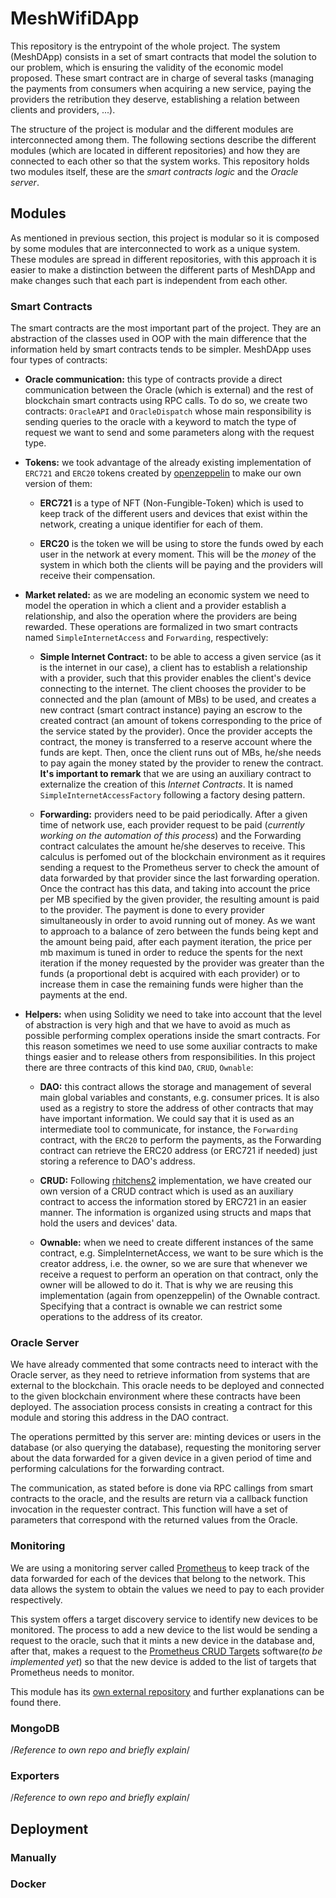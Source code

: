 
# MeshWifiDApp

This repository is the entrypoint of the whole project. The system (MeshDApp) consists in a set of smart contracts that model the solution to our problem, which is ensuring the validity of the economic model proposed. These smart contract are in charge of several tasks (managing the payments from consumers when acquiring a new service, paying the providers the retribution they deserve, establishing a relation between clients and providers, ...).

The structure of the project is modular and the different modules are interconnected among them. The following sections describe the different modules (which are located in different repositories) and how they are connected to each other so that the system works. This repository holds two modules itself, these are the *smart contracts logic* and the *Oracle server*.


## Modules

As mentioned in previous section, this project is modular so it is composed by some modules that are interconnected to work as a unique system. These modules are spread in different repositories, with this approach it is easier to make a distinction between the different parts of MeshDApp and make changes such that each part is independent from each other.

### Smart Contracts

The smart contracts are the most important part of the project. They are an abstraction of the classes used in OOP with the main difference that the information held by smart contracts tends to be simpler. MeshDApp uses four types of contracts:

- **Oracle communication:** this type of contracts provide a direct communication between the Oracle (which is external) and the rest of blockchain smart contracts using RPC calls. To do so, we create two contracts: `OracleAPI` and `OracleDispatch` whose main responsibility is sending queries to the oracle with a keyword to match the type of request we want to send and some parameters along with the request type.
- **Tokens:** we took advantage of the already existing implementation of `ERC721` and `ERC20` tokens created by [openzeppelin](https://github.com/OpenZeppelin/openzeppelin-solidity) to make our own version of them:

	- **ERC721** is a type of NFT (Non-Fungible-Token) which is used to keep track of the different users and devices that exist within the network, creating a unique identifier for each of them.

	- **ERC20** is the token we will be using to store the funds owed by each user in the network at every moment. This will be the *money* of the system in which both the clients will be paying and the providers will receive their compensation.

- **Market related:** as we are modeling an economic system we need to model the operation in which a client and a provider establish a relationship, and also the operation where the providers are being rewarded. These operations are formalized in two smart contracts named `SimpleInternetAccess` and `Forwarding`, respectively:

	- **Simple Internet Contract:** to be able to access a given service (as it is the internet in our case), a client has to establish a relationship with a provider, such that this provider enables the client's device connecting to the internet. The client chooses the provider to be connected and the plan (amount of MBs) to be used, and creates a new contract (smart contract instance) paying an escrow to the created contract (an amount of tokens corresponding to the price of the service stated by the provider). Once the provider accepts the contract, the money is transferred to a reserve account where the funds are kept. Then, once the client runs out of MBs, he/she needs to pay again the money stated by the provider to renew the contract. **It's important to remark** that we are using an auxiliary contract to externalize the creation of this *Internet Contracts*. It is named `SimpleInternetAccessFactory` following a factory desing pattern.

	- **Forwarding:** providers need to be paid periodically. After a given time of network use, each provider request to be paid (*currently working on the automation of this process*) and the Forwarding contract calculates the amount he/she deserves to receive. This calculus is perfomed out of the blockchain environment as it requires sending a request to the Prometheus server to check the amount of data forwarded by that provider since the last forwarding operation. Once the contract has this data, and taking into account the price per MB specified by the given provider, the resulting amount is paid to the provider. The payment is done to every provider simultaneously in order to avoid running out of money. As we want to approach to a balance of zero between the funds being kept and the amount being paid, after each payment iteration, the price per mb maximum is tuned in order to reduce the spents for the next iteration if the money requested by the provider was greater than the funds (a proportional debt is acquired with each provider) or to increase them in case the remaining funds were higher than the payments at the end.

- **Helpers:** when using Solidity we need to take into account that the level of abstraction is very high and that we have to avoid as much as possible performing complex operations inside the smart contracts. For this reason sometimes we need to use some auxiliar contracts to make things easier and to release others from responsibilities. In this project there are three contracts of this kind `DAO`, `CRUD`, `Ownable`:
	
	- **DAO:** this contract allows the storage and management of several main global variables and constants, e.g. consumer prices. It is also used as a registry to store the address of other contracts that may have important information. We could say that it is used as an intermediate tool to communicate, for instance, the `Forwarding` contract, with the `ERC20` to perform the payments, as the Forwarding contract can retrieve the ERC20 address (or ERC721 if needed) just storing a reference to DAO's address.

	- **CRUD:** Following [rhitchens2](https://bitbucket.org/rhitchens2/soliditycrud) implementation, we have created our own version of a CRUD contract which is used as an auxiliary contract to access the information stored by ERC721 in an easier manner. The information is organized using structs and maps that hold the users and devices' data.

	- **Ownable:** when we need to create different instances of the same contract, e.g. SimpleInternetAccess, we want to be sure which is the creator address, i.e. the owner, so we are sure that whenever we receive a request to perform an operation on that contract, only the owner will be allowed to do it. That is why we are reusing this implementation (again from openzeppelin) of the Ownable contract. Specifying that a contract is ownable we can restrict some operations to the address of its creator.


### Oracle Server

We have already commented that some contracts need to interact with the Oracle server, as they need to retrieve information from systems that are external to the blockchain. This oracle needs to be deployed and connected to the given blockchain environment where these contracts have been deployed. The association process consists in creating a contract for this module and storing this address in the DAO contract.

The operations permitted by this server are: minting devices or users in the database (or also querying the database), requesting the monitoring server about the data forwarded for a given device in a given period of time and performing calculations for the forwarding contract.

The communication, as stated before is done via RPC callings from smart contracts to the oracle, and the results are return via a callback function invocation in the requester contract. This function will have a set of parameters that correspond with the returned values from the Oracle.


### Monitoring

We are using a monitoring server called [Prometheus](https://prometheus.io/) to keep track of the data forwarded for each of the devices that belong to the network. This data allows the system to obtain the values we need to pay to each provider respectively.

This system offers a target discovery service to identify new devices to be monitored. The process to add a new device to the list would be sending a request to the oracle, such that it mints a new device in the database and, after that, makes a request to the [Prometheus CRUD Targets](https://github.com/DSG-UPC/Prometheus-CRUD-Targets/tree/master) software(*to be implemented yet*) so that the new device is added to the list of targets that Prometheus needs to monitor.

This module has its [own external repository](https://github.com/DSG-UPC/MeshWifiDapp-Monitoring/tree/master/prometheus-server) and further explanations can be found there.


### MongoDB

/*Reference to own repo and briefly explain*/


### Exporters

/*Reference to own repo and briefly explain*/


## Deployment


### Manually


### Docker

